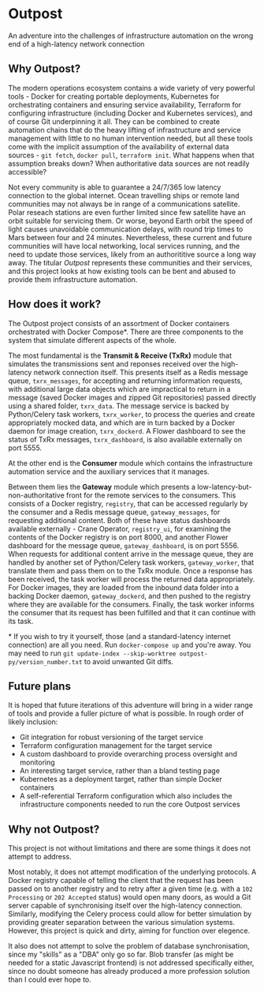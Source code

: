 # Outpost

An adventure into the challenges of infrastructure automation on the wrong end of a high-latency network connection


## Why Outpost?

The modern operations ecosystem contains a wide variety of very powerful tools -
Docker for creating portable deployments, Kubernetes for orchestrating containers and ensuring service availability, Terraform for configuring infrastructure (including Docker and Kubernetes services), and of course Git underpinning it all.
They can be combined to create automation chains that do the heavy lifting of infrastructure and service management with little to no human intervention needed, but all these tools come with the implicit assumption of the availability of external data sources - `git fetch`, `docker pull`, `terraform init`.
What happens when that assumption breaks down?
When authoritative data sources are not readily accessible?

Not every community is able to guarantee a 24/7/365 low latency connection to the global internet.
Ocean travelling ships or remote land communities may not always be in range of a communications satellite.
Polar reseach stations are even further limited since few satellite have an orbit suitable for servicing them.
Or worse, beyond Earth orbit the speed of light causes unavoidable communication delays, with round trip times to Mars between four and 24 minutes.
Nevertheless, these current and future communities will have local networking, local services running, and the need to update those services, likely from an authorititive source a long way away.
The titular _Outpost_ represents these communities and their services, and this project looks at how existing tools can be bent and abused to provide them infrastructure automation.


## How does it work?

The Outpost project consists of an assortment of Docker containers orchestrated with Docker Compose*.
There are three components to the system that simulate different aspects of the whole.

The most fundamental is the **Transmit & Receive (TxRx)** module that simulates the transmissions sent and reponses received over the high-latency network connection itself.
This presents itself as a Redis message queue, `txrx_messages`, for accepting and returning information requests, with additional large data objects which are impractical to return in a message (saved Docker images and zipped Git repositories) passed directly using a shared folder, `txrx_data`.
The message service is backed by Python/Celery task workers, `txrx_worker`, to process the queries and create appropriately mocked data, and which are in turn backed by a Docker daemon for image creation, `txrx_dockerd`.
A Flower dashboard to see the status of TxRx messages, `txrx_dashboard`, is also available externally on port 5555.

At the other end is the **Consumer** module which contains the infrastructure automation service and the auxiliary services that it manages.

Between them lies the **Gateway** module which presents a low-latency-but-non-authoritative front for the remote services to the consumers.
This consists of a Docker registry, `registry`, that can be accessed regularly by the consumer and a Redis message queue, `gateway_messages`, for requesting additional content.
Both of these have status dashboards available externally - Crane Operator, `registry_ui`, for examining the contents of the Docker registry is on port 8000, and another Flower dashboard for the message queue, `gateway_dashboard`, is on port 5556.
When requests for additional content arrive in the message queue, they are handled by another set of Python/Celery task workers, `gateway_worker`, that translate them and pass them on to the TxRx module.
Once a response has been received, the task worker will process the returned data appropriately.
For Docker images, they are loaded from the inbound data folder into a backing Docker daemon, `gateway_dockerd`, and then pushed to the registry where they are available for the consumers.
Finally, the task worker informs the consumer that its request has been fulfilled and that it can continue with its task.

\* If you wish to try it yourself, those (and a standard-latency internet connection) are all you need. Run `docker-compose up` and you're away.
You may need to run `git update-index --skip-worktree outpost-py/version_number.txt` to avoid unwanted Git diffs.


## Future plans

It is hoped that future iterations of this adventure will bring in a wider range of tools and provide a fuller picture of what is possible.
In rough order of likely inclusion:
* Git integration for robust versioning of the target service
* Terraform configuration management for the target service
* A custom dashboard to provide overarching process oversight and monitoring
* An interesting target service, rather than a bland testing page
* Kubernetes as a deployment target, rather than simple Docker containers
* A self-referential Terraform configuration which also includes the infrastructure components needed to run the core Outpost services


## Why not Outpost?

This project is not without limitations and there are some things it does not attempt to address.

Most notably, it does not attempt modification of the underlying protocols.
A Docker registry capable of telling the client that the request has been passed on to another registry and to retry after a given time (e.g. with a `102 Processing` or `202 Accepted` status) would open many doors, as would a Git server capable of synchronising itself over the high-latency connection.
Similarly, modifying the Celery process could allow for better simulation by providing greater separation between the various simulation systems.
However, this project is quick and dirty, aiming for function over elegence.

It also does not attempt to solve the problem of database synchronisation, since my "skills" as a "DBA" only go so far.
Blob transfer (as might be needed for a static Javascript frontend) is not addressed specifically either, since no doubt someone has already produced a more profession solution than I could ever hope to.

